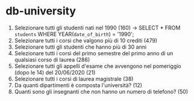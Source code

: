 # db-university
1. Selezionare tutti gli studenti nati nel 1990 (160) -> SELECT * FROM `students` WHERE YEAR(`date_of_birth`) = '1990';
2. Selezionare tutti i corsi che valgono più di 10 crediti (479)
3. Selezionare tutti gli studenti che hanno più di 30 anni
4. Selezionare tutti i corsi del primo semestre del primo anno di un qualsiasi corso di
laurea (286)
5. Selezionare tutti gli appelli d'esame che avvengono nel pomeriggio (dopo le 14) del
20/06/2020 (21)
6. Selezionare tutti i corsi di laurea magistrale (38)
7. Da quanti dipartimenti è composta l'università? (12)
8. Quanti sono gli insegnanti che non hanno un numero di telefono? (50)

